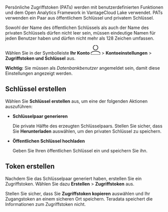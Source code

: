 Persönliche Zugriffstoken (PATs) werden mit benutzerdefinierten Funktionen und dem Open Analytics Framework in VantageCloud Lake verwendet. PATs verwenden ein Paar aus öffentlichem Schlüssel und privatem Schlüssel.

Sowohl der Name des öffentlichen Schlüssels als auch der Name des privaten Schlüssels dürfen nicht leer sein, müssen eindeutige Namen für jeden Benutzer haben und dürfen nicht mehr als 128 Zeichen umfassen.

Wählen Sie in der Symbolleiste **Ihr Konto** ![Person icon.](Images/mci1652327190262.svg) \> **Kontoeinstellungen** \> **Zugriffstoken und Schlüssel** aus.

**Wichtig:** Sie müssen als *Datenbankbenutzer* angemeldet sein, damit diese Einstellungen angezeigt werden.

Schlüssel erstellen
-------------------

Wählen Sie **Schlüssel erstellen** aus, um eine der folgenden Aktionen auszuführen:

-   **Schlüsselpaar generieren**

    Die private Hälfte des erzeugten Schlüsselpaars. Stellen Sie sicher, dass Sie **Herunterladen** auswählen, um den privaten Schlüssel zu speichern.

-   **Öffentlichen Schlüssel hochladen**

    Geben Sie Ihren öffentlichen Schlüssel ein und speichern Sie ihn.

Token erstellen
---------------

Nachdem Sie das Schlüsselpaar generiert haben, erstellen Sie ein Zugriffstoken. Wählen Sie dazu **Erstellen** \> **Zugriffstoken** aus.

Stellen Sie sicher, dass Sie **Zugriffstoken kopieren** auswählen und Ihr Zugangstoken an einem sicheren Ort speichern. Teradata speichert die Informationen zum Zugriffstoken nicht.
